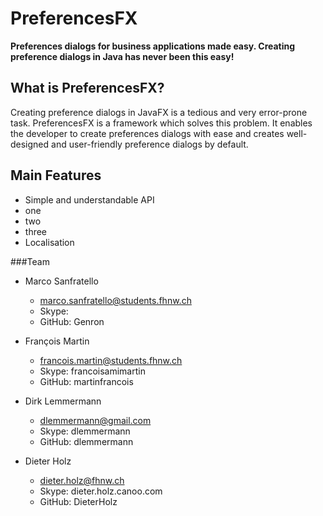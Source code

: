 
# PreferencesFX
**Preferences dialogs for business applications made easy. Creating preference dialogs in Java has never been this easy!**

## What is PreferencesFX?

Creating preference dialogs in JavaFX is a tedious and very error-prone task. PreferencesFX is a framework which solves this problem. 
It enables the developer to create preferences dialogs with ease and creates well-designed and user-friendly preference dialogs by default. 

## Main Features

- Simple and understandable  API
- one
- two
- three
- Localisation


###Team
 
- Marco Sanfratello
  - marco.sanfratello@students.fhnw.ch
  - Skype:  
  - GitHub: Genron

- François Martin
  - francois.martin@students.fhnw.ch 
  - Skype: francoisamimartin
  - GitHub: martinfrancois
  
- Dirk Lemmermann
  - dlemmermann@gmail.com
  - Skype: dlemmermann
  - GitHub: dlemmermann
  
- Dieter Holz
  - dieter.holz@fhnw.ch
  - Skype: dieter.holz.canoo.com
  - GitHub: DieterHolz

